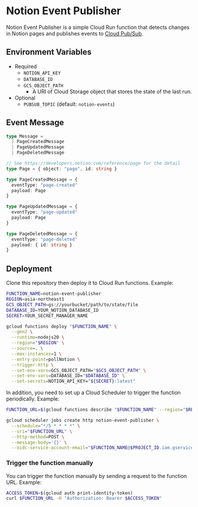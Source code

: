 # Notion Event Publisher

Notion Event Publisher is a simple Cloud Run function that detects changes in Notion pages and publishes events to [Cloud Pub/Sub](https://cloud.google.com/pubsub).

## Environment Variables

* Required
  * `NOTION_API_KEY`
  * `DATABASE_ID`
  * `GCS_OBJECT_PATH`
    * A URI of Cloud Storage object that stores the state of the last run.
* Optional
  * `PUBSUB_TOPIC` (default: `notion-events`)

## Event Message

```ts
type Message =
  | PageCreatedMessage
  | PageUpdatedMessage
  | PageDeletedMessage

// See https://developers.notion.com/reference/page for the detail
type Page = { object: "page", id: string }

type PageCreatedMessage = {
  eventType: "page-created"
  payload: Page
}

type PageUpdatedMessage = {
  eventType: "page-updated"
  payload: Page
}

type PageDeletedMessage = {
  eventType: "page-deleted"
  payload: { id: string }
}
```

## Deployment

Clone this repository then deploy it to Cloud Run functions. Example:

```bash
FUNCTION_NAME=notion-event-publisher
REGION=asia-northeast1
GCS_OBJECT_PATH=gs://yourbucket/path/to/state/file
DATABASE_ID=YOUR_NOTION_DATABASE_ID
SECRET=YOUR_SECRET_MANAGER_NAME

gcloud functions deploy "$FUNCTION_NAME" \
  --gen2 \
  --runtime=nodejs20 \
  --region="$REGION" \
  --source=. \
  --max-instances=1 \
  --entry-point=pollNotion \
  --trigger-http \
  --set-env-vars=GCS_OBJECT_PATH="$GCS_OBJECT_PATH" \
  --set-env-vars=DATABASE_ID="$DATABASE_ID" \
  --set-secrets=NOTION_API_KEY="${SECRET}:latest"
```

In addition, you need to set up a Cloud Scheduler to trigger the function periodically. Example:

```bash
FUNCTION_URL=$(gcloud functions describe "$FUNCTION_NAME" --region="$REGION" --format="value(url)")

gcloud scheduler jobs create http notion-event-publisher \
  --schedule="*/5 * * * *" \
  --uri="$FUNCTION_URL" \
  --http-method=POST \
  --message-body='{}' \
  --oidc-service-account-email="$FUNCTION_NAME@$PROJECT_ID.iam.gserviceaccount.com"
```

### Trigger the function manually

You can trigger the function manually by sending a request to the function URL. Example:

```bash
ACCESS_TOKEN=$(gcloud auth print-identity-token)
curl $FUNCTION_URL -H "Authorization: Bearer $ACCESS_TOKEN"
```
